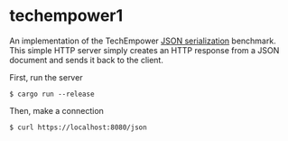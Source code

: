 # techempower1

An implementation of the TechEmpower [JSON serialization][bench] benchmark. This
simple HTTP server simply creates an HTTP response from a JSON document and
sends it back to the client.

[bench]: https://www.techempower.com/benchmarks/#section=data-r12&hw=peak&test=json

First, run the server

```
$ cargo run --release
```

Then, make a connection

```
$ curl https://localhost:8080/json
```
